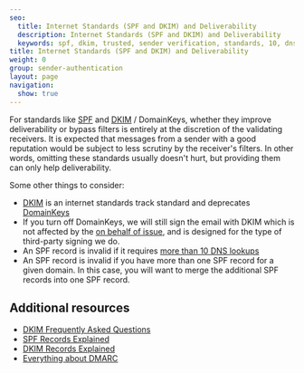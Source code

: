 ```yaml
---
seo:
  title: Internet Standards (SPF and DKIM) and Deliverability
  description: Internet Standards (SPF and DKIM) and Deliverability
  keywords: spf, dkim, trusted, sender verification, standards, 10, dns
title: Internet Standards (SPF and DKIM) and Deliverability
weight: 0
group: sender-authentication
layout: page
navigation:
  show: true
---
```


For standards like [SPF]({{root_url}}/glossary/spf/) and [DKIM]({{root_url}}/glossary/dkim/) / DomainKeys, whether they improve deliverability or bypass filters is entirely at the discretion of the validating receivers. It is expected that messages from a sender with a good reputation would be subject to less scrutiny by the receiver's filters. In other words, omitting these standards usually doesn't hurt, but providing them can only help deliverability.

Some other things to consider:

- [DKIM](http://tools.ietf.org/html/rfc4871) is an internet standards track standard and deprecates [DomainKeys](http://tools.ietf.org/html/rfc4870)
- If you turn off DomainKeys, we will still sign the email with DKIM which is not affected by the [on behalf of issue]({{root_url}}/ui/account-and-settings/troubleshooting-sender-authentication/), and is designed for the type of third-party signing we do.
- An SPF record is invalid if it requires [more than 10 DNS lookups]({{root_url}}/ui/account-and-settings/spf-records/)
- An SPF record is invalid if you have more than one SPF record for a given domain. In this case, you will want to merge the additional SPF records into one SPF record.

## Additional resources

- [DKIM Frequently Asked Questions](http://www.dkim.org/info/dkim-faq.html)
- [SPF Records Explained]({{root_url}}/ui/account-and-settings/spf-records/)
- [DKIM Records Explained]({{root_url}}/ui/account-and-settings/dkim-records/)
- [Everything about DMARC]({{root_url}}/ui/sending-email/dmarc/)
